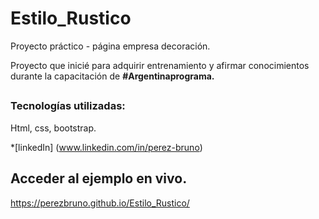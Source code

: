 # Estilo_Rustico
Proyecto práctico - página empresa decoración.

Proyecto que inicié para adquirir entrenamiento y afirmar conocimientos durante la capacitación de **#Argentinaprograma.**
##
### Tecnologías utilizadas:

Html, css, bootstrap.

*[linkedIn] (www.linkedin.com/in/perez-bruno)

## Acceder al ejemplo en vivo.

https://perezbruno.github.io/Estilo_Rustico/
